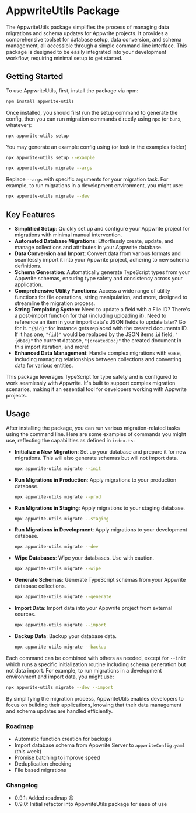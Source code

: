 # AppwriteUtils Package

The AppwriteUtils package simplifies the process of managing data migrations and schema updates for Appwrite projects. It provides a comprehensive toolset for database setup, data conversion, and schema management, all accessible through a simple command-line interface. This package is designed to be easily integrated into your development workflow, requiring minimal setup to get started.

## Getting Started

To use AppwriteUtils, first, install the package via npm:

```bash
npm install appwrite-utils
```

Once installed, you should first run the setup command to generate the config, then you can run migration commands directly using `npx` (or `bunx`, whatever):

```bash
npx appwrite-utils setup
```

You may generate an example config using (or look in the examples folder)

```bash
npx appwrite-utils setup --example
```

```bash
npx appwrite-utils migrate --args
```

Replace `--args` with specific arguments for your migration task. For example, to run migrations in a development environment, you might use:

```bash
npx appwrite-utils migrate --dev
```

## Key Features

- **Simplified Setup**: Quickly set up and configure your Appwrite project for migrations with minimal manual intervention.
- **Automated Database Migrations**: Effortlessly create, update, and manage collections and attributes in your Appwrite database.
- **Data Conversion and Import**: Convert data from various formats and seamlessly import it into your Appwrite project, adhering to new schema definitions.
- **Schema Generation**: Automatically generate TypeScript types from your Appwrite schemas, ensuring type safety and consistency across your application.
- **Comprehensive Utility Functions**: Access a wide range of utility functions for file operations, string manipulation, and more, designed to streamline the migration process.
- **String Templating System**: Need to update a field with a File ID? There's a post-import function for that (including uploading it). Need to reference an item in your import data's JSON fields to update later? Go for it. `"{$id}"` for instance gets replaced with the created documents ID. If it has one, `"{id}"` would be replaced by the JSON items `id` field, `"{dbId}"` the current dataase, `"{createdDoc}"` the created document in this import iteration, and more!
- **Enhanced Data Management**: Handle complex migrations with ease, including managing relationships between collections and converting data for various entities.

This package leverages TypeScript for type safety and is configured to work seamlessly with Appwrite. It's built to support complex migration scenarios, making it an essential tool for developers working with Appwrite projects.

## Usage

After installing the package, you can run various migration-related tasks using the command line. Here are some examples of commands you might use, reflecting the capabilities as defined in `index.ts`:

- **Initialize a New Migration**: Set up your database and prepare it for new migrations. This will also generate schemas but will not import data.

  ```bash
  npx appwrite-utils migrate --init
  ```

- **Run Migrations in Production**: Apply migrations to your production database.

  ```bash
  npx appwrite-utils migrate --prod
  ```

- **Run Migrations in Staging**: Apply migrations to your staging database.

  ```bash
  npx appwrite-utils migrate --staging
  ```

- **Run Migrations in Development**: Apply migrations to your development database.

  ```bash
  npx appwrite-utils migrate --dev
  ```

- **Wipe Databases**: Wipe your databases. Use with caution.

  ```bash
  npx appwrite-utils migrate --wipe
  ```

- **Generate Schemas**: Generate TypeScript schemas from your Appwrite database collections.

  ```bash
  npx appwrite-utils migrate --generate
  ```

- **Import Data**: Import data into your Appwrite project from external sources.

  ```bash
  npx appwrite-utils migrate --import
  ```

- **Backup Data**: Backup your database data.

  ```bash
  npx appwrite-utils migrate --backup
  ```

Each command can be combined with others as needed, except for `--init` which runs a specific initialization routine including schema generation but not data import. For example, to run migrations in a development environment and import data, you might use:

```bash
npx appwrite-utils migrate --dev --import
```

By simplifying the migration process, AppwriteUtils enables developers to focus on building their applications, knowing that their data management and schema updates are handled efficiently.

### Roadmap

- Automatic function creation for backups
- Import database schema from Appwrite Server to `appwriteConfig.yaml` (this week)
- Promise batching to improve speed
- Deduplication checking
- File based migrations

### Changelog

- 0.9.1: Added roadmap 😍
- 0.9.0: Initial refactor into AppwriteUtils package for ease of use
